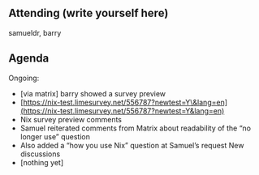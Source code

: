 ## Attending (write yourself here)
samueldr, barry
## Agenda
Ongoing:
* \[via matrix\] barry showed a survey preview
* [https://nix-test.limesurvey.net/556787?newtest=Y\&lang=en](https://nix-test.limesurvey.net/556787?newtest=Y&lang=en)
* Nix survey preview comments
* Samuel reiterated comments from Matrix about readability of the “no longer use” question
* Also added a “how you use Nix” question at Samuel’s request
New discussions
* \[nothing yet\]